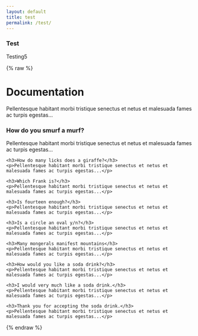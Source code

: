```yaml
---
layout: default
title: test
permalink: /test/
---
```


### Test

Testing5

{% raw %}

  <h1>Documentation</h1>
  
  <p>Pellentesque habitant morbi tristique senectus et netus et malesuada fames ac turpis egestas...</p>  
  
  <div class="all-questions">
    <h3>How do you smurf a murf?</h3>
    <p>Pellentesque habitant morbi tristique senectus et netus et malesuada fames ac turpis egestas...</p>  
    
    <h3>How do many licks does a giraffe?</h3>
    <p>Pellentesque habitant morbi tristique senectus et netus et malesuada fames ac turpis egestas...</p>  
    
    <h3>Which Frank is?</h3>
    <p>Pellentesque habitant morbi tristique senectus et netus et malesuada fames ac turpis egestas...</p>  
    
    <h3>Is fourteen enough?</h3>
    <p>Pellentesque habitant morbi tristique senectus et netus et malesuada fames ac turpis egestas...</p>  
    
    <h3>Is a circle an oval y/n?</h3>
    <p>Pellentesque habitant morbi tristique senectus et netus et malesuada fames ac turpis egestas...</p>  
    
    <h3>Many mongerals manifest mountains</h3>
    <p>Pellentesque habitant morbi tristique senectus et netus et malesuada fames ac turpis egestas...</p>  
    
    <h3>How would you like a soda drink?</h3>
    <p>Pellentesque habitant morbi tristique senectus et netus et malesuada fames ac turpis egestas...</p>  
    
    <h3>I would very much like a soda drink.</h3>
    <p>Pellentesque habitant morbi tristique senectus et netus et malesuada fames ac turpis egestas...</p>  
    
    <h3>Thank you for accepting the soda drink.</h3>
    <p>Pellentesque habitant morbi tristique senectus et netus et malesuada fames ac turpis egestas...</p>  
  </div>

<script src="https://code.jquery.com/jquery-3.6.0.min.js"></script>
<script>
var ToC =
  "<nav role='navigation' class='table-of-contents'>" +
    "<h2>On this page:</h2>" +
    "<ul>";

var newLine, el, title, link;

$("h3").each(function(index) {
  el = $(this);
  title = el.text();

  // Check if the element has an id, if not, assign a unique id based on the index
  if (!el.attr("id")) {
    var newId = "section-" + index;
    el.attr("id", newId);
  }

  link = "#" + el.attr("id");

  newLine =
    "<li>" +
      "<a href='" + link + "'>" +
        title +
      "</a>" +
    "</li>";

  ToC += newLine;
});

ToC +=
   "</ul>" +
  "</nav>";

$(".all-questions").prepend(ToC);
</script>

{% endraw %}

</article>
